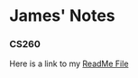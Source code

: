 # **James' Notes**
### CS260
Here is a link to my [ReadMe File](https://github.com/j1mo3/startup/blob/main/README.md)
